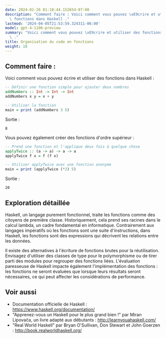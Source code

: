 ```yaml
---
date: 2024-01-26 01:10:44.152654-07:00
description: "Comment faire : Voici comment vous pouvez \xE9crire et utiliser des\
  \ fonctions dans Haskell ."
lastmod: '2024-04-05T21:53:59.324311-06:00'
model: gpt-4-1106-preview
summary: "Voici comment vous pouvez \xE9crire et utiliser des fonctions dans Haskell\
  \ ."
title: Organisation du code en fonctions
weight: 18
---
```


## Comment faire :
Voici comment vous pouvez écrire et utiliser des fonctions dans Haskell :

```Haskell
-- Définir une fonction simple pour ajouter deux nombres
addNumbers :: Int -> Int -> Int
addNumbers x y = x + y

-- Utiliser la fonction
main = print (addNumbers 3 5)
```

Sortie :
```
8
```

Vous pouvez également créer des fonctions d'ordre supérieur :

```Haskell
-- Prend une fonction et l'applique deux fois à quelque chose
applyTwice :: (a -> a) -> a -> a
applyTwice f x = f (f x)

-- Utiliser applyTwice avec une fonction anonyme
main = print (applyTwice (*2) 5)
```

Sortie :
```
20
```

## Exploration détaillée
Haskell, un langage purement fonctionnel, traite les fonctions comme des citoyens de première classe. Historiquement, cela prend ses racines dans le calcul lambda, un cadre fondamental en informatique. Contrairement aux langages impératifs où les fonctions sont une suite d'instructions, dans Haskell, les fonctions sont des expressions qui décrivent les relations entre les données.

Il existe des alternatives à l'écriture de fonctions brutes pour la réutilisation. Envisagez d'utiliser des classes de type pour le polymorphisme ou de tirer parti des modules pour regrouper des fonctions liées. L'évaluation paresseuse de Haskell impacte également l'implémentation des fonctions : les fonctions ne seront évaluées que lorsque leurs résultats seront nécessaires, ce qui peut affecter les considérations de performance.

## Voir aussi
- Documentation officielle de Haskell : https://www.haskell.org/documentation/
- "Apprenez-vous un Haskell pour le plus grand bien !" par Miran Lipovača, un livre adapté aux débutants : http://learnyouahaskell.com/
- "Real World Haskell" par Bryan O'Sullivan, Don Stewart et John Goerzen : http://book.realworldhaskell.org/
